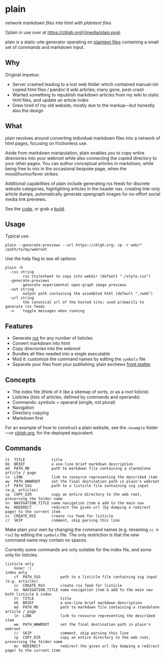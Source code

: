 # plain
_network markdown files into html with plaintext files_

![plain in use over at https://cblgh.org](/media/plain.png)

plain is a static-site generator operating on [plaintext
files](https://en.wikipedia.org/wiki/Plain_text) containing a small set of commands and
markdown input.

## Why
Original impetus:

* Server crashed leading to a lost web folder which contained manual-ish copied html files / pandoc'd wiki articles; many gone, post-crash
* Wanted something to republish markdown articles from my wiki to static html files, and update an article index
* Grew tired of my old website, mostly due to the markup—but honestly also the design

## What

plain revolves around converting individual markdown files into a network of html pages,
focusing on frictionless use.

Aside from markdown manipulation, plain enables you to copy entire directories into your
webroot while also connecting the copied directory to your other pages. You can author
conceptual articles in markdown, while being free to mix in the occasional bespoke page, when
the mood/humor/fever strikes.

Additional capabilities of plain include generating rss feeds for discrete
website categories, highlighting articles in the header nav, creating link-only
article dumps, automatically generate opengraph images for no-effort social
media link previews.

See the [code](https://github.com/cblgh/plain), or grab a [build](https://github.com/cblgh/plain/releases/).

## Usage
Typical use: 

```
plain --generate-previews --url https://cblgh.org; cp -r web/* /path/to/my/webroot   
```

Use the help flag to see all options:

```
plain -h
  -css string
        css stylesheet to copy into webdir (default "./style.css")
  -generate-previews
        generate experimental open-graph image previews
  -out string
        output path containing the assembled html (default "./web")
  -url string
        the canonical url of the hosted site; used primarily to generate rss feeds
  -v    toggle messages when running
```

## Features

* Generate [rss](https://en.wikipedia.org/wiki/RSS) for any number of listicles
* Convert markdown into html
* Copy directories into the webroot
* Bundles all files needed into a single executable
* Mod it: customize the command names by editing the `symbols` file
* Separate your files from your publishing; plain eschews [front matter](https://gohugo.io/content-management/front-matter/)

## Concepts

* The index file (think of it like a sitemap of sorts, or as a root listicle)
* Listicles (lists of articles, defined by commands and operands)
* Commands: symbols + operand (single, not plural)
* Navigation
* Directory copying
* Markdown first

For an example of how to construct a plain website, see the `/example` folder—or [cblgh.org](https://cblgh.org), for the deployed equivalent.

## Commands
```
tt  TITLE            title
bb  BRIEF            a one-line brief markdown description
md  PATH_MD          path to markdown file containing a standalone article / page
ln  LINK             link to resource representing the described item
ww  PATH_WWWROOT     set the final destination path in plain's webroot
cf  PATH_SSG         path to a listicle file containing ssg input (e.g. articles)
cp  COPY_DIR         copy an entire directory to the web root, preserving the folder name
nn  NAVIGATION_TITLE name navigation item & add to the main nav
mv  REDIRECT         redirect the given url (by dumping a redirect page) to the current item
cc  CREATE_RSS       create rss feed for listicle
//  SKIP             comment, skip parsing this line
``` 

Make plain your own by changing the command names (e.g. renaming `cc` -> `rss`) by editing the `symbols` file. The only
restriction is that the new command name may contain no spaces.


Currently some commands are only suitable for the index file, and some only for listicles.

```
listicle only
    none! :)
index only
    cf  PATH_SSG         path to a listicle file containing ssg input (e.g. articles) 
    cc  CREATE_RSS       create rss feed for listicle 
    nn  NAVIGATION_TITLE name navigation item & add to the main nav
both listicle & index
    tt  TITLE            title
    bb  BRIEF            a one-line brief markdown description
    md  PATH_MD          path to markdown file containing a standalone article / page
    ln  LINK             link to resource representing the described item
    ww  PATH_WWWROOT     set the final destination path in plain's webroot
    //  SKIP             comment, skip parsing this line
    cp  COPY_DIR         copy an entire directory to the web root, preserving the folder name 
    mv  REDIRECT         redirect the given url (by dumping a redirect page) to the current item
```
